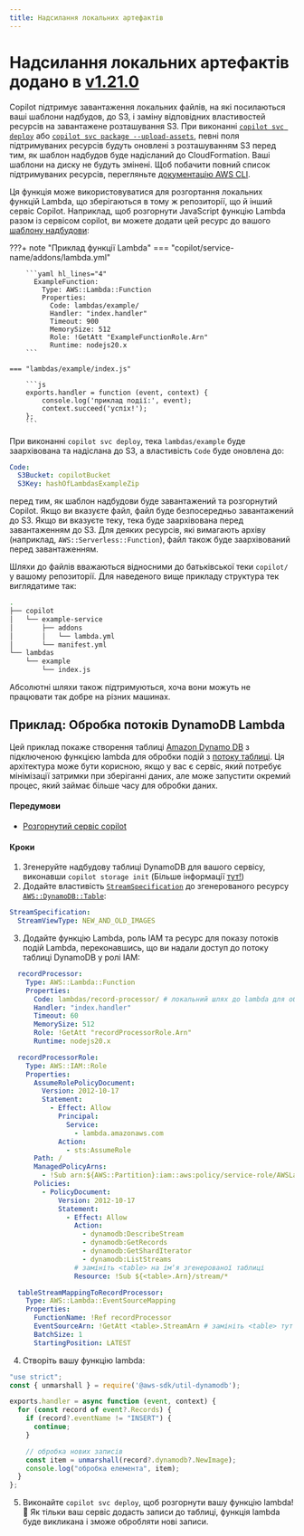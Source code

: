 ```yaml
---
title: Надсилання локальних артефактів
---
```


# Надсилання локальних артефактів <span class="version" > додано в [v1.21.0](../../../../blogs/release-v121/) </span>

Copilot підтримує завантаження локальних файлів, на які посилаються ваші шаблони надбудов, до S3, і заміну відповідних властивостей ресурсів на завантажене розташування S3.
При виконанні [`copilot svc deploy`](../../../commands/svc-deploy/) або [`copilot svc package --upload-assets`](../../../commands/svc-package/), певні поля підтримуваних ресурсів будуть оновлені з розташуванням S3 перед тим, як шаблон надбудов буде надісланий до CloudFormation. Ваші шаблони на диску не будуть змінені. Щоб побачити повний список підтримуваних ресурсів, перегляньте [документацію AWS CLI](https://awscli.amazonaws.com/v2/documentation/api/latest/reference/cloudformation/package.html).

Ця функція може використовуватися для розгортання локальних функцій Lambda, що зберігаються в тому ж репозиторії, що й інший сервіс Copilot. Наприклад, щоб розгорнути JavaScript функцію Lambda разом із сервісом copilot, ви можете додати цей ресурс до вашого [шаблону надбудови](../workload/):

???+ note "Приклад функції Lambda"
    === "copilot/service-name/addons/lambda.yml"

        ```yaml hl_lines="4"
          ExampleFunction:
            Type: AWS::Lambda::Function
            Properties:
              Code: lambdas/example/
              Handler: "index.handler"
              Timeout: 900
              MemorySize: 512
              Role: !GetAtt "ExampleFunctionRole.Arn"
              Runtime: nodejs20.x
        ```

    === "lambdas/example/index.js"

        ```js
        exports.handler = function (event, context) {
            console.log('приклад події:', event);
            context.succeed('успіх!');
        };
        ```

При виконанні `copilot svc deploy`, тека `lambdas/example` буде заархівована та надіслана до S3, а властивість `Code` буде оновлена до:

```yaml
Code:
  S3Bucket: copilotBucket
  S3Key: hashOfLambdasExampleZip
```

перед тим, як шаблон надбудови буде завантажений та розгорнутий Copilot. Якщо ви вказуєте файл, файл буде безпосередньо завантажений до S3. Якщо ви вказуєте теку, тека буде заархівована перед завантаженням до S3.
Для деяких ресурсів, які вимагають архіву (наприклад, `AWS::Serverless::Function`), файл також буде заархівований перед завантаженням.

Шляхи до файлів вважаються відносними до батьківської теки `copilot/` у вашому репозиторії. Для наведеного вище прикладу структура тек виглядатиме так:

```bash
.
├── copilot
│   └── example-service
│       ├── addons
│       │   └── lambda.yml
│       └── manifest.yml
└── lambdas
    └── example
        └── index.js
```

Абсолютні шляхи також підтримуються, хоча вони можуть не працювати так добре на різних машинах.

## Приклад: Обробка потоків DynamoDB Lambda

Цей приклад покаже створення таблиці [Amazon Dynamo DB](https://aws.amazon.com/dynamodb/) з підключеною функцією lambda для обробки подій з [потоку таблиці](https://docs.aws.amazon.com/amazondynamodb/latest/developerguide/Streams.html). Ця архітектура може бути корисною, якщо у вас є сервіс, який потребує мінімізації затримки при зберіганні даних, але може запустити окремий процес, який займає більше часу для обробки даних.

#### Передумови

- [Розгорнутий сервіс copilot](../../../concepts/services/)

#### Кроки

1. Згенеруйте надбудову таблиці DynamoDB для вашого сервісу, виконавши `copilot storage init` (Більше інформації [тут!](../../storage/))
2. Додайте властивість [`StreamSpecification`](https://docs.aws.amazon.com/AWSCloudFormation/latest/UserGuide/aws-resource-dynamodb-table.html#cfn-dynamodb-table-streamspecification) до згенерованого ресурсу [`AWS::DynamoDB::Table`](https://docs.aws.amazon.com/AWSCloudFormation/latest/UserGuide/aws-resource-dynamodb-table.html):
  ```yaml title="copilot/service-name/addons/ddb.yml"
  StreamSpecification:
    StreamViewType: NEW_AND_OLD_IMAGES
  ```
3. Додайте функцію Lambda, роль IAM та ресурс для показу потоків подій Lambda, переконавшись, що ви надали доступ до потоку таблиці DynamoDB у ролі IAM:
  ```yaml title="copilot/service-name/addons/ddb.yml" hl_lines="4 37 43"
    recordProcessor:
      Type: AWS::Lambda::Function
      Properties:
        Code: lambdas/record-processor/ # локальний шлях до lambda для обробки записів
        Handler: "index.handler"
        Timeout: 60
        MemorySize: 512
        Role: !GetAtt "recordProcessorRole.Arn"
        Runtime: nodejs20.x

    recordProcessorRole:
      Type: AWS::IAM::Role
      Properties:
        AssumeRolePolicyDocument:
          Version: 2012-10-17
          Statement:
            - Effect: Allow
              Principal:
                Service:
                  - lambda.amazonaws.com
              Action:
                - sts:AssumeRole
        Path: /
        ManagedPolicyArns:
          - !Sub arn:${AWS::Partition}:iam::aws:policy/service-role/AWSLambdaBasicExecutionRole
        Policies:
          - PolicyDocument:
              Version: 2012-10-17
              Statement:
                - Effect: Allow
                  Action:
                    - dynamodb:DescribeStream
                    - dynamodb:GetRecords
                    - dynamodb:GetShardIterator
                    - dynamodb:ListStreams
                  # замініть <table> на імʼя згенерованої таблиці
                  Resource: !Sub ${<table>.Arn}/stream/*

    tableStreamMappingToRecordProcessor:
      Type: AWS::Lambda::EventSourceMapping
      Properties:
        FunctionName: !Ref recordProcessor
        EventSourceArn: !GetAtt <table>.StreamArn # замініть <table> тут також
        BatchSize: 1
        StartingPosition: LATEST
  ```
4. Створіть вашу функцію lambda:
  ```js title="lambdas/record-processor/index.js"
  "use strict";
  const { unmarshall } = require('@aws-sdk/util-dynamodb');

  exports.handler = async function (event, context) {
    for (const record of event?.Records) {
      if (record?.eventName != "INSERT") {
        continue;
      }

      // обробка нових записів
      const item = unmarshall(record?.dynamodb?.NewImage);
      console.log("обробка елемента", item);
    }
  };
  ```
5. Виконайте `copilot svc deploy`, щоб розгорнути вашу функцію lambda!🎉 Як тільки ваш сервіс додасть записи до таблиці, функція lambda буде викликана і зможе обробляти нові записи.
